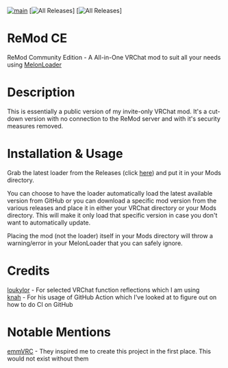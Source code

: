 [![main](https://img.shields.io/github/workflow/status/RequiDev/ReModCE/main?style=for-the-badge)](https://github.com/RequiDev/ReModCE/actions/workflows/main.yml)
[![All Releases](https://img.shields.io/github/downloads/RequiDev/ReModCE/total.svg?style=for-the-badge&logo=appveyor)]
[![All Releases](https://img.shields.io/github/downloads/RequiDev/ReModCE/latest/total.svg?style=for-the-badge&logo=appveyor)]


# ReMod CE
ReMod Community Edition - A All-in-One VRChat mod to suit all your needs using [MelonLoader](https://github.com/LavaGang/MelonLoader)

# Description
This is essentially a public version of my invite-only VRChat mod. It's a cut-down version with no connection to the ReMod server and with it's security measures removed.

# Installation & Usage
Grab the latest loader from the Releases (click [here](https://github.com/RequiDev/ReModCE/releases/latest)) and put it in your Mods directory.  

You can choose to have the loader automatically load the latest available version from GitHub or you can download a specific mod version from the various releases and place it in either your VRChat directory or your Mods directory. This will make it only load that specific version in case you don't want to automatically update.  

Placing the mod (not the loader) itself in your Mods directory will throw a warning/error in your MelonLoader that you can safely ignore.

# Credits
[loukylor](https://github.com/loukylor) - For selected VRChat function reflections which I am using  
[knah](https://github.com/knah) - For his usage of GitHub Action which I've looked at to figure out on how to do CI on GitHub

# Notable Mentions
[emmVRC](https://github.com/emmVRC) - They inspired me to create this project in the first place. This would not exist without them  
